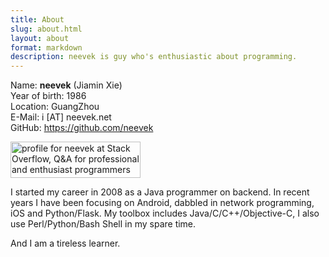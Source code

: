 ```yaml
---
title: About
slug: about.html 
layout: about 
format: markdown
description: neevek is guy who's enthusiastic about programming.
---
```


Name: **neevek** (Jiamin Xie) <br/>
Year of birth: 1986 <br/>
Location: GuangZhou <br/>
E-Mail: i [AT] neevek.net <br/>
GitHub: <a href="https://github.com/neevek" target="_blank">https://github.com/neevek</a> <br/>

<span><a href="http://stackoverflow.com/users/668963/neevek">
<img src="http://stackoverflow.com/users/flair/668963.png" width="208" height="58" alt="profile for neevek at Stack Overflow, Q&amp;A for professional and enthusiast programmers" title="profile for neevek at Stack Overflow, Q&amp;A for professional and enthusiast programmers">
</a></span>

I started my career in 2008 as a Java programmer on backend. In recent years I have been focusing on Android, dabbled in network programming, iOS and Python/Flask. My toolbox includes Java/C/C++/Objective-C, I also use Perl/Python/Bash Shell in my spare time.

And I am a tireless learner.

